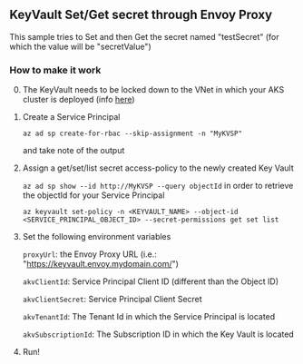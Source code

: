 ## KeyVault Set/Get secret through Envoy Proxy

This sample tries to Set and then Get the secret named "testSecret" (for which the value will be "secretValue")

### How to make it work

0.  The KeyVault needs to be locked down to the VNet in which your AKS cluster is deployed (info [here](https://docs.microsoft.com/en-us/azure/key-vault/key-vault-network-security))

1.  Create a Service Principal

    ```az ad sp create-for-rbac --skip-assignment -n "MyKVSP"```

    and take note of the output

2.  Assign a get/set/list secret access-policy to the newly created Key Vault

    ```az ad sp show --id http://MyKVSP --query objectId``` in order to retrieve the objectId for your Service Principal
    
    ```az keyvault set-policy -n <KEYVAULT_NAME> --object-id <SERVICE_PRINCIPAL_OBJECT_ID> --secret-permissions get set list```

3.  Set the following environment variables

    `proxyUrl`: the Envoy Proxy URL (i.e.: "https://keyvault.envoy.mydomain.com/")

    `akvClientId`: Service Principal Client ID (different than the Object ID)
    
    `akvClientSecret`: Service Principal Client Secret
    
    `akvTenantId`: The Tenant Id in which the Service Principal is located
    
    `akvSubscriptionId`: The Subscription ID in which the Key Vault is located

4.  Run!